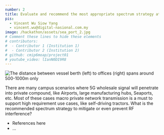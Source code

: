 ```yaml
---
number: 2
title: Evaluate and recommend the most appropriate spectrum strategy at geographical boundary between wholesale and private network
pis:
  - Vincent Wu Siow Yang
  - vincent.wu@digital-nasional.com.my
image: /hackathon/assets/sea_port_2.jpg
# Comment these lines to hide these elements
# contributors:
#  - Contributor 1 (Institution 1)
#  - Contributor 2 (Institution 2)
# github: cmip6moap/project01
# youtube_video: lIanN0DI9R8
---
```

![The distance between vessel berth (left) to offices (right) spans around 500-1000m only](/hackathon/assets/sea_port_2.jpg)

There are many campus scenarios where 5G wholesale signal will penetrate into private compound, like Airports, large manufacturing hubs, Seaports, etc. Most of these cases macro private network transmission is a must to support high requirement use cases, like self-driving tractors. What is the recommended spectrum strategy to mitigate or even prevent RF interference?

- References here
- ...

